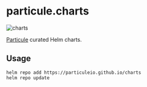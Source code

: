 # particule.charts

![charts](https://github.com/particuleio/charts/workflows/charts/badge.svg)

[Particule](https://particule.io/en) curated Helm charts.

## Usage

```console
helm repo add https://particuleio.github.io/charts
helm repo update
```

